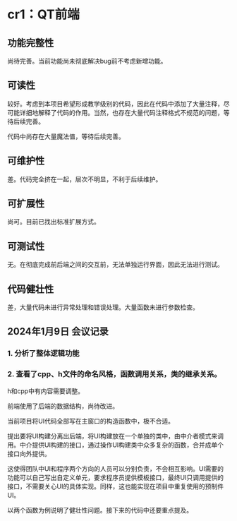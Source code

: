 # cr1：QT前端

## 功能完整性

尚待完善。当前功能尚未彻底解决bug前不考虑新增功能。

## 可读性

较好。考虑到本项目希望形成教学级别的代码，因此在代码中添加了大量注释，尽可能详细地解释了代码的作用。当然，也存在大量代码注释格式不规范的问题，等待后续完善。

代码中尚存在大量魔法值，等待后续完善。

## 可维护性

差。代码完全挤在一起，层次不明显，不利于后续维护。

## 可扩展性

尚可。目前已找出标准扩展方式。

## 可测试性

无。在彻底完成前后端之间的交互前，无法单独运行界面，因此无法进行测试。

## 代码健壮性

差，大量代码未进行异常处理和错误处理。大量函数未进行参数检查。

## 2024年1月9日 会议记录

### 1. 分析了整体逻辑功能
### 2. 查看了cpp、h文件的命名风格，函数调用关系，类的继承关系。

h和cpp中有内容需要调整。

前端使用了后端的数据结构，尚待改进。

当前项目将UI代码全部写在主窗口的构造函数中，极不合适。

提出要将UI构建分离出后端，将UI构建放在一个单独的类中，由中介者模式来调用。中介提供UI构建的接口，通过操作UI构建类中众多复杂的函数，合并成单个接口向外提供。

这使得团队中UI和程序两个方向的人员可以分别负责，不会相互影响。UI需要的功能可以自己写出自定义单元，要求程序员提供模板接口，最终UI只调用提供的接口，不需要关心UI的具体实现。同样，这也能实现在项目中重复使用的预制件UI。

以两个函数为例说明了健壮性问题。接下来的代码中还要重点提及。